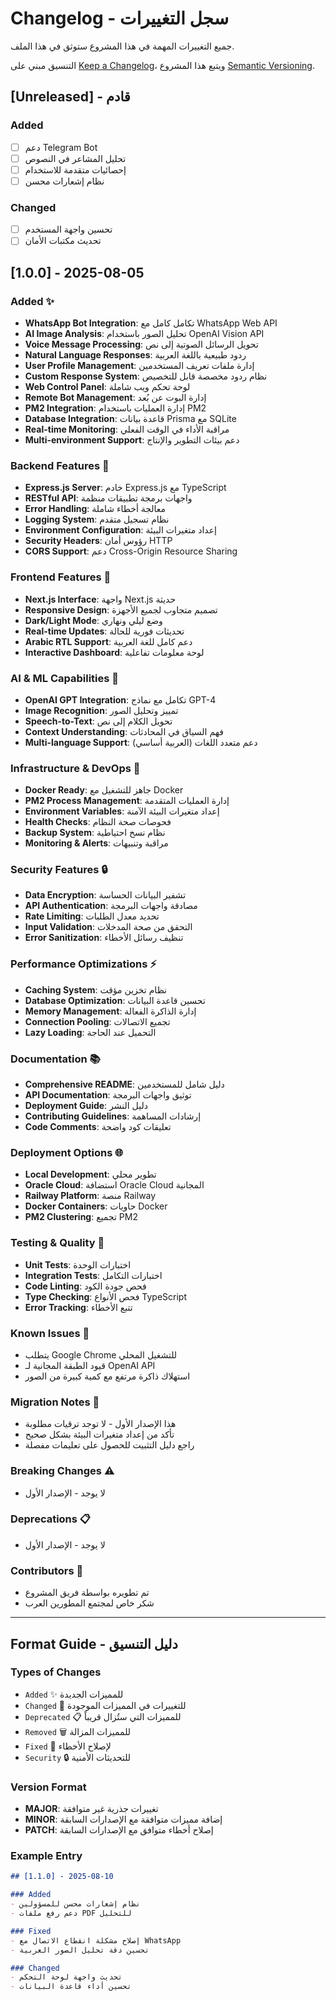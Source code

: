 # Changelog - سجل التغييرات

جميع التغييرات المهمة في هذا المشروع ستوثق في هذا الملف.

التنسيق مبني على [Keep a Changelog](https://keepachangelog.com/en/1.0.0/)،
ويتبع هذا المشروع [Semantic Versioning](https://semver.org/spec/v2.0.0.html).

## [Unreleased] - قادم

### Added
- [ ] دعم Telegram Bot
- [ ] تحليل المشاعر في النصوص
- [ ] إحصائيات متقدمة للاستخدام
- [ ] نظام إشعارات محسن

### Changed
- [ ] تحسين واجهة المستخدم
- [ ] تحديث مكتبات الأمان

## [1.0.0] - 2025-08-05

### Added ✨
- **WhatsApp Bot Integration**: تكامل كامل مع WhatsApp Web API
- **AI Image Analysis**: تحليل الصور باستخدام OpenAI Vision API
- **Voice Message Processing**: تحويل الرسائل الصوتية إلى نص
- **Natural Language Responses**: ردود طبيعية باللغة العربية
- **User Profile Management**: إدارة ملفات تعريف المستخدمين
- **Custom Response System**: نظام ردود مخصصة قابل للتخصيص
- **Web Control Panel**: لوحة تحكم ويب شاملة
- **Remote Bot Management**: إدارة البوت عن بُعد
- **PM2 Integration**: إدارة العمليات باستخدام PM2
- **Database Integration**: قاعدة بيانات Prisma مع SQLite
- **Real-time Monitoring**: مراقبة الأداء في الوقت الفعلي
- **Multi-environment Support**: دعم بيئات التطوير والإنتاج

### Backend Features 🔧
- **Express.js Server**: خادم Express.js مع TypeScript
- **RESTful API**: واجهات برمجة تطبيقات منظمة
- **Error Handling**: معالجة أخطاء شاملة
- **Logging System**: نظام تسجيل متقدم
- **Environment Configuration**: إعداد متغيرات البيئة
- **Security Headers**: رؤوس أمان HTTP
- **CORS Support**: دعم Cross-Origin Resource Sharing

### Frontend Features 🎨
- **Next.js Interface**: واجهة Next.js حديثة
- **Responsive Design**: تصميم متجاوب لجميع الأجهزة
- **Dark/Light Mode**: وضع ليلي ونهاري
- **Real-time Updates**: تحديثات فورية للحالة
- **Arabic RTL Support**: دعم كامل للغة العربية
- **Interactive Dashboard**: لوحة معلومات تفاعلية

### AI & ML Capabilities 🤖
- **OpenAI GPT Integration**: تكامل مع نماذج GPT-4
- **Image Recognition**: تمييز وتحليل الصور
- **Speech-to-Text**: تحويل الكلام إلى نص
- **Context Understanding**: فهم السياق في المحادثات
- **Multi-language Support**: دعم متعدد اللغات (العربية أساسي)

### Infrastructure & DevOps 🚀
- **Docker Ready**: جاهز للتشغيل مع Docker
- **PM2 Process Management**: إدارة العمليات المتقدمة
- **Environment Variables**: إعداد متغيرات البيئة الآمنة
- **Health Checks**: فحوصات صحة النظام
- **Backup System**: نظام نسخ احتياطية
- **Monitoring & Alerts**: مراقبة وتنبيهات

### Security Features 🔒
- **Data Encryption**: تشفير البيانات الحساسة
- **API Authentication**: مصادقة واجهات البرمجة
- **Rate Limiting**: تحديد معدل الطلبات
- **Input Validation**: التحقق من صحة المدخلات
- **Error Sanitization**: تنظيف رسائل الأخطاء

### Performance Optimizations ⚡
- **Caching System**: نظام تخزين مؤقت
- **Database Optimization**: تحسين قاعدة البيانات
- **Memory Management**: إدارة الذاكرة الفعالة
- **Connection Pooling**: تجميع الاتصالات
- **Lazy Loading**: التحميل عند الحاجة

### Documentation 📚
- **Comprehensive README**: دليل شامل للمستخدمين
- **API Documentation**: توثيق واجهات البرمجة
- **Deployment Guide**: دليل النشر
- **Contributing Guidelines**: إرشادات المساهمة
- **Code Comments**: تعليقات كود واضحة

### Deployment Options 🌐
- **Local Development**: تطوير محلي
- **Oracle Cloud**: استضافة Oracle Cloud المجانية
- **Railway Platform**: منصة Railway
- **Docker Containers**: حاويات Docker
- **PM2 Clustering**: تجميع PM2

### Testing & Quality 🧪
- **Unit Tests**: اختبارات الوحدة
- **Integration Tests**: اختبارات التكامل
- **Code Linting**: فحص جودة الكود
- **Type Checking**: فحص الأنواع TypeScript
- **Error Tracking**: تتبع الأخطاء

### Known Issues 🚨
- يتطلب Google Chrome للتشغيل المحلي
- قيود الطبقة المجانية لـ OpenAI API
- استهلاك ذاكرة مرتفع مع كمية كبيرة من الصور

### Migration Notes 📝
- هذا الإصدار الأول - لا توجد ترقيات مطلوبة
- تأكد من إعداد متغيرات البيئة بشكل صحيح
- راجع دليل التثبيت للحصول على تعليمات مفصلة

### Breaking Changes ⚠️
- لا يوجد - الإصدار الأول

### Deprecations 📋
- لا يوجد - الإصدار الأول

### Contributors 👥
- تم تطويره بواسطة فريق المشروع
- شكر خاص لمجتمع المطورين العرب

---

## Format Guide - دليل التنسيق

### Types of Changes
- `Added` ✨ للمميزات الجديدة
- `Changed` 🔄 للتغييرات في المميزات الموجودة
- `Deprecated` 📋 للمميزات التي ستُزال قريباً
- `Removed` 🗑️ للمميزات المزالة
- `Fixed` 🐛 لإصلاح الأخطاء
- `Security` 🔒 للتحديثات الأمنية

### Version Format
- **MAJOR**: تغييرات جذرية غير متوافقة
- **MINOR**: إضافة مميزات متوافقة مع الإصدارات السابقة
- **PATCH**: إصلاح أخطاء متوافق مع الإصدارات السابقة

### Example Entry
```markdown
## [1.1.0] - 2025-08-10

### Added
- نظام إشعارات محسن للمسؤولين
- دعم رفع ملفات PDF للتحليل

### Fixed
- إصلاح مشكلة انقطاع الاتصال مع WhatsApp
- تحسين دقة تحليل الصور العربية

### Changed
- تحديث واجهة لوحة التحكم
- تحسين أداء قاعدة البيانات
```
